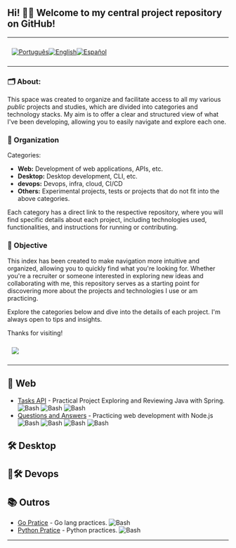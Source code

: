 <p align="center">
  <h2>
    Hi! 👋🏻 Welcome to my central project repository on GitHub!  
  </h2>
</p>

---

<div style="display: flex; align-items: center; padding: 10px;">
  <span>
    <a href="https://github.com/rafael-o-cunha/rafael-o-cunha">
      <img src="https://img.shields.io/badge/-Português-green?style=for-the-badge" alt="Português">
    </a>
  </span>

  <span>
    <a href="https://github.com/rafael-o-cunha/rafael-o-cunha/blob/main/README_EN.md">
      <img src="https://img.shields.io/badge/-English-blue?style=for-the-badge" alt="English">
    </a>
  </span>

  <span>
    <a href="https://github.com/rafael-o-cunha/rafael-o-cunha/blob/main/README_ES.md">
      <img src="https://img.shields.io/badge/-Español-red?style=for-the-badge" alt="Español">
    </a>
  </span>
</div>

---

### 🗂️ About:
This space was created to organize and facilitate access to all my various *public* projects and studies, which are divided into categories and technology stacks. My aim is to offer a clear and structured view of what I've been developing, allowing you to easily navigate and explore each one.

### 📌  Organization
Categories:
<ul>
  <li>
    <strong>Web:</strong> Development of web applications, APIs, etc.
  </li>
  <li>
    <strong>Desktop:</strong> Desktop development, CLI, etc.
  <li>
    <strong>devops:</strong> Devops, infra, cloud, CI/CD
  </li>
  <li>
    <strong>Others:</strong> Experimental projects, tests or projects that do not fit into the above categories.
  </li>
</ul>

Each category has a direct link to the respective repository, where you will find specific details about each project, including technologies used, functionalities, and instructions for running or contributing.

### 🎯 Objective

This index has been created to make navigation more intuitive and organized, allowing you to quickly find what you're looking for. Whether you're a recruiter or someone interested in exploring new ideas and collaborating with me, this repository serves as a starting point for discovering more about the projects and technologies I use or am practicing.

Explore the categories below and dive into the details of each project.
I'm always open to tips and insights.

Thanks for visiting!


<div style="display: flex; align-items: center; padding: 10px;">
  <span>
    <a href="https://www.linkedin.com/in/rafaelcunha09/" target="_blank">
      <img src="https://img.shields.io/badge/LinkedIn-0077B5?style=for-the-badge&logo=linkedin&logoColor=white"/>
    </a>
  </span>
</div>

---

## 🚀 Web
- [Tasks API](https://github.com/rafael-o-cunha/tasks/blob/main/README.md) - Practical Project Exploring and Reviewing Java with Spring. ![Bash](https://img.shields.io/badge/Java-17-blue)  ![Bash](https://img.shields.io/badge/Spring-3.4.3-blue)  ![Bash](https://img.shields.io/badge/Swagger-3-blue)
- [Questions and Answers](https://github.com/rafael-o-cunha/perguntas_e_respostas/blob/main/README_EN.md) - Practicing web development with Node.js ![Bash](https://img.shields.io/badge/Javascript-ES6-blue)  ![Bash](https://img.shields.io/badge/NodeJs-18-blue)  ![Bash](https://img.shields.io/badge/Express-4.18-blue)  ![Bash](https://img.shields.io/badge/Postgre-8.11-blue)

## 🛠️ Desktop

## 🚀🛠️ Devops

## 📚 Outros

- [Go Pratice](https://github.com/rafael-o-cunha/go_pratice/blob/main/README_EN.md) - Go lang practices. ![Bash](https://img.shields.io/badge/Go-1.23.0-blue)
- [Python Pratice](https://github.com/rafael-o-cunha/python_pratice/blob/main/README.md) - Python practices. ![Bash](https://img.shields.io/badge/Python-3.12.3-blue)

---
